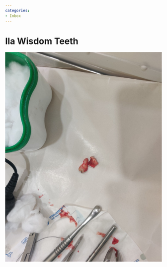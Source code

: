 ```yaml
---
categories:
- Inbox
---
```

# Ila Wisdom Teeth

![](../files/4790df96-c375-497a-ae14-984ca0738082.jpg)